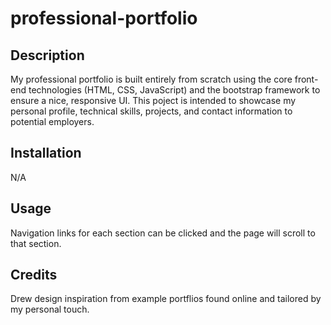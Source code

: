 # professional-portfolio

## Description

My professional portfolio is built entirely from scratch using the core front-end technologies (HTML, CSS, JavaScript) and the bootstrap framework to ensure a nice, responsive UI. This poject is intended to showcase my personal profile, technical skills, projects, and contact information to potential employers.

## Installation

N/A

## Usage

Navigation links for each section can be clicked and the page will scroll to that section. 

## Credits

Drew design inspiration from example portflios found online and tailored by my personal touch.